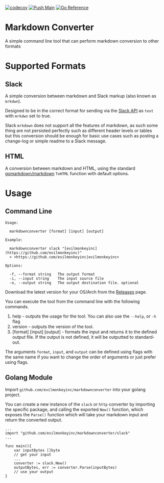 [![codecov](https://codecov.io/gh/evilmonkeyinc/markdownconverter/branch/main/graph/badge.svg?token=4PU85I7J2R)](https://codecov.io/gh/evilmonkeyinc/markdownconverter)
[![Push Main](https://github.com/evilmonkeyinc/markdownconverter/actions/workflows/push_main.yml/badge.svg?branch=main)](https://github.com/evilmonkeyinc/markdownconverter/actions/workflows/push_main.yml)
[![Go Reference](https://pkg.go.dev/badge/github.com/evilmonkeyinc/markdownconverter.svg)](https://pkg.go.dev/github.com/evilmonkeyinc/markdownconverter)

# Markdown Converter

A simple command line tool that can perform markdown conversion to other formats

# Supported Formats

## Slack

A simple conversion between markdown and Slack markup (also known as `mrkdwn`).

Designed to be in the correct format for sending via the [Slack API](https://api.slack.com/methods/chat.postMessage) as `text` with `mrkdwn` set to true.

Slack `mrkdown` does not support all the features of markdown, as such some thing are not persisted perfectly such as different header levels or tables but this conversion should be enough for basic use cases such as posting a change-log or simple readme to a Slack message.

## HTML

A conversion between markdown and HTML, using the standard [gomarkdown/markdown](https://github.com/gomarkdown/markdown) `ToHTML` function with default options.

# Usage

## Command Line


```
Usage:

  markdownconverter [format] [input] [output]

Example:

  markdownconverter slack "[evilmonkeyinc](https://github.com/evilmonkeyinc)"
  > <https://github.com/evilmonkeyinc|evilmonkeyinc>

Options:

  -f, --format string   The output format
  -i, --input string    The input source file
  -o, --output string   The output destination file. optional
```

Download the latest version for your OS/Arch from the [Releases](https://github.com/evilmonkeyinc/markdownconverter/releases) page.

You can execute the tool from the command line with the following commands.
1. help - outputs the usage for the tool. You can also use the `--help`, or `-h` flag
2. version - outputs the version of the tool.
3. [format] [input] [output] - formats the input and returns it to the defined output file. If the output is not defined, it will be outputted to standard-out.

The arguments `format`, `input`, and `output` can be defined using flags with the same name if you want to change the order of arguments or just prefer using flags.

## Golang Module

Import `github.com/evilmonkeyinc/markdownconverter` into your golang project.

You can create a new instance of the `slack` or `http` converter by importing the specific package, and calling the exported `New()` function, which exposes the `Parse()` function which will take your markdown input and return the converted output.

```golang
...
import "github.com/evilmonkeyinc/markdownconverter/slack"
...

func main(){
    var inputBytes []byte
    // get your input
    ...
    converter := slack.New()
    outputBytes, err := converter.Parse(inputBytes)
    // use your output
}
```
